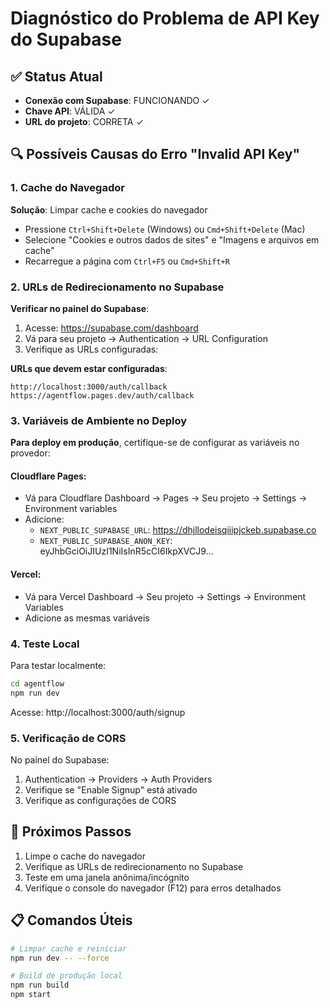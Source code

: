 # Diagnóstico do Problema de API Key do Supabase

## ✅ Status Atual
- **Conexão com Supabase**: FUNCIONANDO ✓
- **Chave API**: VÁLIDA ✓
- **URL do projeto**: CORRETA ✓

## 🔍 Possíveis Causas do Erro "Invalid API Key"

### 1. Cache do Navegador
**Solução**: Limpar cache e cookies do navegador
- Pressione `Ctrl+Shift+Delete` (Windows) ou `Cmd+Shift+Delete` (Mac)
- Selecione "Cookies e outros dados de sites" e "Imagens e arquivos em cache"
- Recarregue a página com `Ctrl+F5` ou `Cmd+Shift+R`

### 2. URLs de Redirecionamento no Supabase
**Verificar no painel do Supabase**:
1. Acesse: https://supabase.com/dashboard
2. Vá para seu projeto → Authentication → URL Configuration
3. Verifique as URLs configuradas:

**URLs que devem estar configuradas**:
```
http://localhost:3000/auth/callback
https://agentflow.pages.dev/auth/callback
```

### 3. Variáveis de Ambiente no Deploy
**Para deploy em produção**, certifique-se de configurar as variáveis no provedor:

#### Cloudflare Pages:
- Vá para Cloudflare Dashboard → Pages → Seu projeto → Settings → Environment variables
- Adicione:
  - `NEXT_PUBLIC_SUPABASE_URL`: https://dhjllodeisqiiipjckeb.supabase.co
  - `NEXT_PUBLIC_SUPABASE_ANON_KEY`: eyJhbGciOiJIUzI1NiIsInR5cCI6IkpXVCJ9...

#### Vercel:
- Vá para Vercel Dashboard → Seu projeto → Settings → Environment Variables
- Adicione as mesmas variáveis

### 4. Teste Local
Para testar localmente:
```bash
cd agentflow
npm run dev
```
Acesse: http://localhost:3000/auth/signup

### 5. Verificação de CORS
No painel do Supabase:
1. Authentication → Providers → Auth Providers
2. Verifique se "Enable Signup" está ativado
3. Verifique as configurações de CORS

## 🚀 Próximos Passos
1. Limpe o cache do navegador
2. Verifique as URLs de redirecionamento no Supabase
3. Teste em uma janela anônima/incógnito
4. Verifique o console do navegador (F12) para erros detalhados

## 📋 Comandos Úteis
```bash
# Limpar cache e reiniciar
npm run dev -- --force

# Build de produção local
npm run build
npm start
